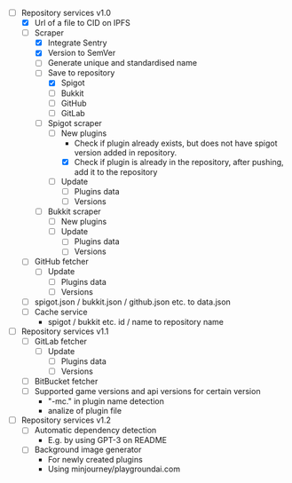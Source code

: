 - [ ] Repository services v1.0
	- [x] Url of a file to CID on IPFS
	- [ ] Scraper
		- [x] Integrate Sentry
		- [x] Version to SemVer
		- [ ] Generate unique and standardised name
		- [ ] Save to repository
			- [x] Spigot
			- [ ] Bukkit
			- [ ] GitHub
			- [ ] GitLab
		- [ ] Spigot scraper
			- [ ] New plugins
				- Check if plugin already exists, but does not have spigot version added in repository.
				- [x] Check if plugin is already in the repository, after pushing, add it to the repository
			- [ ] Update
				- [ ] Plugins data
				- [ ] Versions
		- [ ] Bukkit scraper
			- [ ] New plugins
			- [ ] Update
				- [ ] Plugins data
				- [ ] Versions
	- [ ] GitHub fetcher
		- [ ] Update
			- [ ] Plugins data
			- [ ] Versions
	- [ ] spigot.json / bukkit.json / github.json etc. to data.json
	- [ ] Cache service
		- spigot / bukkit etc. id / name to repository name
- [ ] Repository services v1.1
	- [ ] GitLab fetcher
		- [ ] Update
			- [ ] Plugins data
			- [ ] Versions
	- [ ] BitBucket fetcher
	- [ ] Supported game versions and api versions for certain version
		- "-mc." in plugin name detection
		- analize of plugin file
- [ ] Repository services v1.2
	- [ ] Automatic dependency detection
		- E.g. by using GPT-3 on README
	- [ ] Background image generator
		- For newly created plugins
		- Using minjourney/playgroundai.com